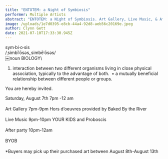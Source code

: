 ```yaml
---
title: "ENTOTEM: a Night of Symbiosis"
performer: Multiple Artists
abstract: "ENTOTEM: a Night of Symbiosis. Art Gallery, Live Music, & After Party"
image: /uploads/1e7d0395-e8cb-44a4-92d8-aeb56c20169e.jpeg
author: Clynn Gett
date: 2021-07-10T17:33:30.945Z
---
```

sym·bi·o·sis\
/ˌsimbīˈōsəs,ˌsimbēˈōsəs/\
￼noun BIOLOGY\
1. interaction between two different organisms living in close physical association, typically to the advantage of both.  • a mutually beneficial relationship between different people or groups.

You are hereby invited.

Saturday, August 7th 7pm -12 am \
\
Art Gallery 7pm-9pm Hors d’oeuvres provided by Baked By the River\
\
Live Music 9pm-10pm YOUR KIDS and Proboscis\
\
After party 10pm-12am\
\
BYOB\
\
*Buyers may pick up their purchased art between August 8th-August 13th